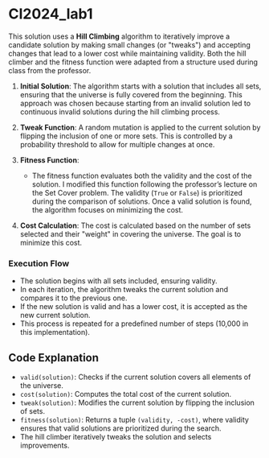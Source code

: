 # CI2024_lab1
This solution uses a **Hill Climbing** algorithm to iteratively improve a candidate solution by making small changes (or "tweaks") and accepting changes that lead to a lower cost while maintaining validity. Both the hill climber and the fitness function were adapted from a structure used during class from the professor. 

1. **Initial Solution**: The algorithm starts with a solution that includes all sets, ensuring that the universe is fully covered from the beginning. This approach was chosen because starting from an invalid solution led to continuous invalid solutions during the hill climbing process.
   
2. **Tweak Function**: A random mutation is applied to the current solution by flipping the inclusion of one or more sets. This is controlled by a probability threshold to allow for multiple changes at once.

3. **Fitness Function**: 
   - The fitness function evaluates both the validity and the cost of the solution. I modified this function following the professor’s lecture on the Set Cover problem. The validity (`True` or `False`) is prioritized during the comparison of solutions. Once a valid solution is found, the algorithm focuses on minimizing the cost.

4. **Cost Calculation**: The cost is calculated based on the number of sets selected and their "weight" in covering the universe. The goal is to minimize this cost.

### Execution Flow
- The solution begins with all sets included, ensuring validity.
- In each iteration, the algorithm tweaks the current solution and compares it to the previous one.
- If the new solution is valid and has a lower cost, it is accepted as the new current solution.
- This process is repeated for a predefined number of steps (10,000 in this implementation).

## Code Explanation

- `valid(solution)`: Checks if the current solution covers all elements of the universe.
- `cost(solution)`: Computes the total cost of the current solution.
- `tweak(solution)`: Modifies the current solution by flipping the inclusion of sets.
- `fitness(solution)`: Returns a tuple `(validity, -cost)`, where validity ensures that valid solutions are prioritized during the search.
- The hill climber iteratively tweaks the solution and selects improvements.
